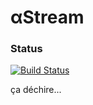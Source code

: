 # αStream

### Status
[![Build Status](https://travis-ci.org/toto-faiduski/alphastream.svg?branch=master)](https://travis-ci.org/toto-faiduski/alphastream)

ça déchire...
